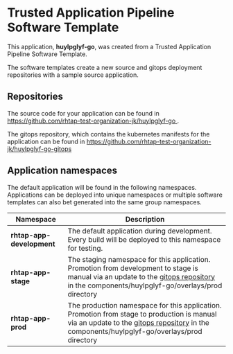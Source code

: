 # Trusted Application Pipeline Software Template

This application, **huylpglyf-go**, was created from a Trusted Application Pipeline Software Template.

The software templates create a new source and gitops deployment repositories with a sample source application. 

## Repositories

The source code for your application can be found in [https://github.com/rhtap-test-organization-jk/huylpglyf-go ](https://github.com/rhtap-test-organization-jk/huylpglyf-go ).
 
The gitops repository, which contains the kubernetes manifests for the application can be found in 
[https://github.com/rhtap-test-organization-jk/huylpglyf-go-gitops ](https://github.com/rhtap-test-organization-jk/huylpglyf-go-gitops ) 

## Application namespaces 

The default application will be found in the following namespaces. Applications can be deployed into unique namespaces or multiple software templates can also bet generated into the same group namespaces.  

|  Namespace   |  Description   |  
| -------- | -------- |   
| **rhtap-app-development** | The default application during development. Every build will be deployed to this namespace for testing. | 
| **rhtap-app-stage** | The staging namespace for this application. Promotion from development to stage is manual via an update to the [gitops repository](https://github.com/rhtap-test-organization-jk/huylpglyf-go-gitops ) in the components/huylpglyf-go/overlays/prod directory |  
| **rhtap-app-prod** | The production namespace for this application. Promotion from stage to production is manual via an update to the [gitops repository](https://github.com/rhtap-test-organization-jk/huylpglyf-go-gitops ) in the components/huylpglyf-go/overlays/prod directory | 
